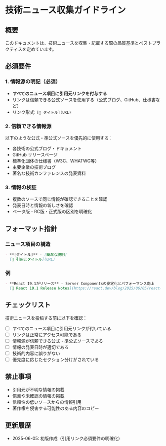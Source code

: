 # 技術ニュース収集ガイドライン

## 概要
このドキュメントは、技術ニュースを収集・記載する際の品質基準とベストプラクティスを定めています。

## 必須要件

### 1. 情報源の明記（必須）
- **すべてのニュース項目に引用元リンクを付与する**
- リンクは信頼できる公式ソースを使用する（公式ブログ、GitHub、仕様書など）
- リンク形式: `[📖 タイトル](URL)`

### 2. 信頼できる情報源
以下のような公式・準公式ソースを優先的に使用する：
- 各技術の公式ブログ・ドキュメント
- GitHub リリースページ
- 標準化団体の仕様書（W3C、WHATWG等）
- 主要企業の技術ブログ
- 著名な技術カンファレンスの発表資料

### 3. 情報の検証
- 複数のソースで同じ情報が確認できることを確認
- 発表日時と情報の新しさを確認
- ベータ版・RC版・正式版の区別を明確化

## フォーマット指針

### ニュース項目の構造
```markdown
- **[タイトル]** - [簡潔な説明]  
  [📖 引用元タイトル](URL)
```

### 例
```markdown
- **React 19.1がリリース** - Server Componentsの安定化とパフォーマンス向上  
  [📖 React 19.1 Release Notes](https://react.dev/blog/2025/06/05/react-19-1)
```

## チェックリスト

技術ニュースを投稿する前に以下を確認：

- [ ] すべてのニュース項目に引用元リンクが付いている
- [ ] リンクは正常にアクセス可能である
- [ ] 情報源が信頼できる公式・準公式ソースである
- [ ] 情報の発表日時が適切である
- [ ] 技術的内容に誤りがない
- [ ] 優先度に応じたセクション分けがされている

## 禁止事項

- 引用元が不明な情報の掲載
- 憶測や未確認の情報の掲載
- 信頼性の低いソースからの情報引用
- 著作権を侵害する可能性のある内容のコピー

## 更新履歴

- 2025-06-05: 初版作成（引用リンク必須要件の明確化）